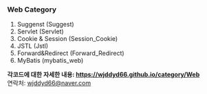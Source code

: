 ### Web Category

1. Suggenst (Suggest)
2. Servlet (Servlet)
3. Cookie & Session (Session_Cookie)
4. JSTL (Jstl)
5. Forward&Redirect (Forward_Redirect)
6. MyBatis (mybatis_web)

**각코드에 대한 자세한 내용: <a href=""><https://wjddyd66.github.io/category/Web></a>**  
연락처: wjddyd66@naver.com  
